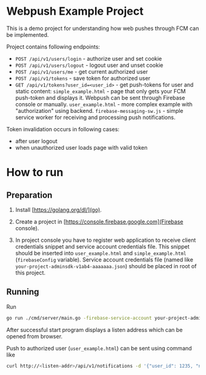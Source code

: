 Webpush Example Project
================

This is a demo project for understanding how web pushes through FCM can be implemented.

Project contains following endpoints:
* `POST /api/v1/users/login` - authorize user and set cookie
* `POST /api/v1/users/logout` - logout user and unset cookie
* `POST /api/v1/users/me` - get current authorized user
* `POST /api/v1/tokens` - save token for authorized user
* `GET /api/v1/tokens?user_id=<user_id>` - get push-tokens for user
and static content:
`simple_example.html` - page that only gets your FCM push-token and displays it.
Webpush can be sent through Firebase console or manually.
`user_example.html` - more complex example with "authorization" using backend.
`firebase-messaging-sw.js` - simple service worker for receiving and processing push notifications.

Token invalidation occurs in following cases:
* after user logout
* when unauthorized user loads page with valid token

# How to run

## Preparation
1. Install [https://golang.org/dl/](go).

1. Create a project in [https://console.firebase.google.com](Firebase console).

1. In project console you have to register web application to receive client credentials snippet and service account credentials file.
This snippet should be inserted into `user_example.html` and `simple_example.html` (`firebaseConfig` variable).
Service account credentials file (named like `your-project-adminsdk-v1ab4-aaaaaaa.json`) should be placed in root of this project.

## Running
Run
```bash
go run ./cmd/server/main.go -firebase-service-account your-project-adminsdk-v1ab4-aaaaaaa.json
```

After successful start program displays a listen address which can be opened from browser.

Push to authorized user (`user_example.html`) can be sent using command like
```bash
curl http://<listen-addr>/api/v1/notifications -d '{"user_id": 1235, "notification":{"title": "hello", "body": "world"}}'
```
